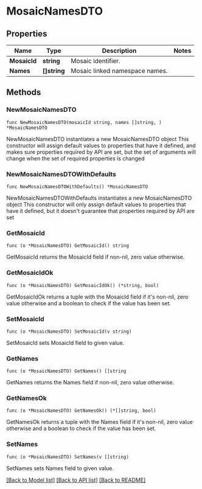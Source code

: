 # MosaicNamesDTO

## Properties

Name | Type | Description | Notes
------------ | ------------- | ------------- | -------------
**MosaicId** | **string** | Mosaic identifier. | 
**Names** | **[]string** | Mosaic linked namespace names. | 

## Methods

### NewMosaicNamesDTO

`func NewMosaicNamesDTO(mosaicId string, names []string, ) *MosaicNamesDTO`

NewMosaicNamesDTO instantiates a new MosaicNamesDTO object
This constructor will assign default values to properties that have it defined,
and makes sure properties required by API are set, but the set of arguments
will change when the set of required properties is changed

### NewMosaicNamesDTOWithDefaults

`func NewMosaicNamesDTOWithDefaults() *MosaicNamesDTO`

NewMosaicNamesDTOWithDefaults instantiates a new MosaicNamesDTO object
This constructor will only assign default values to properties that have it defined,
but it doesn't guarantee that properties required by API are set

### GetMosaicId

`func (o *MosaicNamesDTO) GetMosaicId() string`

GetMosaicId returns the MosaicId field if non-nil, zero value otherwise.

### GetMosaicIdOk

`func (o *MosaicNamesDTO) GetMosaicIdOk() (*string, bool)`

GetMosaicIdOk returns a tuple with the MosaicId field if it's non-nil, zero value otherwise
and a boolean to check if the value has been set.

### SetMosaicId

`func (o *MosaicNamesDTO) SetMosaicId(v string)`

SetMosaicId sets MosaicId field to given value.


### GetNames

`func (o *MosaicNamesDTO) GetNames() []string`

GetNames returns the Names field if non-nil, zero value otherwise.

### GetNamesOk

`func (o *MosaicNamesDTO) GetNamesOk() (*[]string, bool)`

GetNamesOk returns a tuple with the Names field if it's non-nil, zero value otherwise
and a boolean to check if the value has been set.

### SetNames

`func (o *MosaicNamesDTO) SetNames(v []string)`

SetNames sets Names field to given value.



[[Back to Model list]](../README.md#documentation-for-models) [[Back to API list]](../README.md#documentation-for-api-endpoints) [[Back to README]](../README.md)


